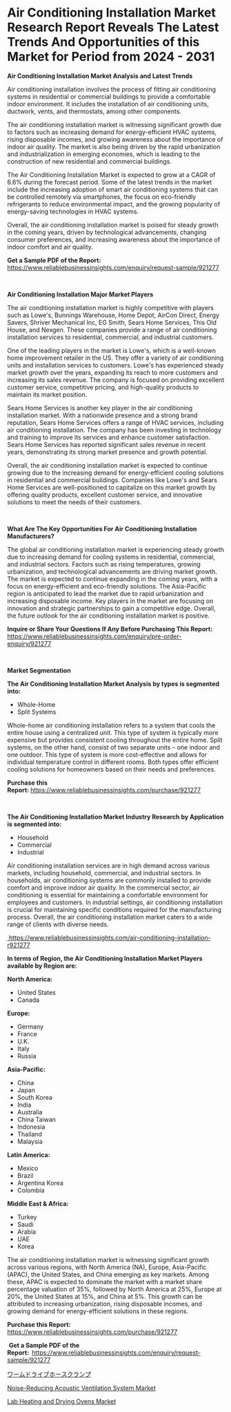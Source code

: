 <p><h1>Air Conditioning Installation Market Research Report Reveals The Latest Trends And Opportunities of this Market for Period from 2024 - 2031</h1></p><p><strong>Air Conditioning Installation Market Analysis and Latest Trends</strong></p>
<p><p>Air conditioning installation involves the process of fitting air conditioning systems in residential or commercial buildings to provide a comfortable indoor environment. It includes the installation of air conditioning units, ductwork, vents, and thermostats, among other components.</p><p>The air conditioning installation market is witnessing significant growth due to factors such as increasing demand for energy-efficient HVAC systems, rising disposable incomes, and growing awareness about the importance of indoor air quality. The market is also being driven by the rapid urbanization and industrialization in emerging economies, which is leading to the construction of new residential and commercial buildings.</p><p>The Air Conditioning Installation Market is expected to grow at a CAGR of 6.6% during the forecast period. Some of the latest trends in the market include the increasing adoption of smart air conditioning systems that can be controlled remotely via smartphones, the focus on eco-friendly refrigerants to reduce environmental impact, and the growing popularity of energy-saving technologies in HVAC systems.</p><p>Overall, the air conditioning installation market is poised for steady growth in the coming years, driven by technological advancements, changing consumer preferences, and increasing awareness about the importance of indoor comfort and air quality.</p></p>
<p><strong>Get a Sample PDF of the Report:&nbsp;</strong> <a href="https://www.reliablebusinessinsights.com/enquiry/request-sample/921277">https://www.reliablebusinessinsights.com/enquiry/request-sample/921277</a></p>
<p>&nbsp;</p>
<p><strong>Air Conditioning Installation Major Market Players</strong></p>
<p><p>The air conditioning installation market is highly competitive with players such as Lowe's, Bunnings Warehouse, Home Depot, AirCon Direct, Energy Savers, Shriver Mechanical Inc, EG Smith, Sears Home Services, This Old House, and Nexgen. These companies provide a range of air conditioning installation services to residential, commercial, and industrial customers.</p><p>One of the leading players in the market is Lowe's, which is a well-known home improvement retailer in the US. They offer a variety of air conditioning units and installation services to customers. Lowe's has experienced steady market growth over the years, expanding its reach to more customers and increasing its sales revenue. The company is focused on providing excellent customer service, competitive pricing, and high-quality products to maintain its market position.</p><p>Sears Home Services is another key player in the air conditioning installation market. With a nationwide presence and a strong brand reputation, Sears Home Services offers a range of HVAC services, including air conditioning installation. The company has been investing in technology and training to improve its services and enhance customer satisfaction. Sears Home Services has reported significant sales revenue in recent years, demonstrating its strong market presence and growth potential.</p><p>Overall, the air conditioning installation market is expected to continue growing due to the increasing demand for energy-efficient cooling solutions in residential and commercial buildings. Companies like Lowe's and Sears Home Services are well-positioned to capitalize on this market growth by offering quality products, excellent customer service, and innovative solutions to meet the needs of their customers.</p></p>
<p>&nbsp;</p>
<p><strong>What Are The Key Opportunities For Air Conditioning Installation Manufacturers?</strong></p>
<p><p>The global air conditioning installation market is experiencing steady growth due to increasing demand for cooling systems in residential, commercial, and industrial sectors. Factors such as rising temperatures, growing urbanization, and technological advancements are driving market growth. The market is expected to continue expanding in the coming years, with a focus on energy-efficient and eco-friendly solutions. The Asia-Pacific region is anticipated to lead the market due to rapid urbanization and increasing disposable income. Key players in the market are focusing on innovation and strategic partnerships to gain a competitive edge. Overall, the future outlook for the air conditioning installation market is positive.</p></p>
<p><strong>Inquire or Share Your Questions If Any Before Purchasing This Report:</strong> <a href="https://www.reliablebusinessinsights.com/enquiry/pre-order-enquiry/921277">https://www.reliablebusinessinsights.com/enquiry/pre-order-enquiry/921277</a></p>
<p>&nbsp;</p>
<p><strong>Market Segmentation</strong></p>
<p><strong>The Air Conditioning Installation Market Analysis by types is segmented into:</strong></p>
<p><ul><li>Whole-Home</li><li>Split Systems</li></ul></p>
<p><p>Whole-home air conditioning installation refers to a system that cools the entire house using a centralized unit. This type of system is typically more expensive but provides consistent cooling throughout the entire home. Split systems, on the other hand, consist of two separate units – one indoor and one outdoor. This type of system is more cost-effective and allows for individual temperature control in different rooms. Both types offer efficient cooling solutions for homeowners based on their needs and preferences.</p></p>
<p><strong>Purchase this Report:&nbsp;</strong><a href="https://www.reliablebusinessinsights.com/purchase/921277">https://www.reliablebusinessinsights.com/purchase/921277</a></p>
<p>&nbsp;</p>
<p><strong>The Air Conditioning Installation Market Industry Research by Application is segmented into:</strong></p>
<p><ul><li>Household</li><li>Commercial</li><li>Industrial</li></ul></p>
<p><p>Air conditioning installation services are in high demand across various markets, including household, commercial, and industrial sectors. In households, air conditioning systems are commonly installed to provide comfort and improve indoor air quality. In the commercial sector, air conditioning is essential for maintaining a comfortable environment for employees and customers. In industrial settings, air conditioning installation is crucial for maintaining specific conditions required for the manufacturing process. Overall, the air conditioning installation market caters to a wide range of clients with diverse needs.</p></p>
<p><a href="https://www.reliablebusinessinsights.com/air-conditioning-installation-r921277">&nbsp;https://www.reliablebusinessinsights.com/air-conditioning-installation-r921277</a></p>
<p><strong>In terms of Region, the Air Conditioning Installation Market Players available by Region are:</strong></p>
<p>
    <p> <strong> North America: </strong>
        <ul>
            <li>United States</li>
            <li>Canada</li>
        </ul>
        </p> 
    <p> <strong> Europe: </strong>
        <ul>
            <li>Germany</li>
            <li>France</li>
            <li>U.K.</li>
            <li>Italy</li>
            <li>Russia</li>
        </ul>
        </p> 
    <p> <strong> Asia-Pacific: </strong>
        <ul>
            <li>China</li>
            <li>Japan</li>
            <li>South Korea</li>
            <li>India</li>
            <li>Australia</li>
            <li>China Taiwan</li>
            <li>Indonesia</li>
            <li>Thailand</li>
            <li>Malaysia</li>
        </ul>
        </p> 
    <p> <strong> Latin America: </strong>
        <ul>
            <li>Mexico</li>
            <li>Brazil</li>
            <li>Argentina Korea</li>
            <li>Colombia</li>
        </ul>
        </p> 
    <p> <strong> Middle East & Africa: </strong>
        <ul>
            <li>Turkey</li>
            <li>Saudi</li>
            <li>Arabia</li>
            <li>UAE</li>
            <li>Korea</li>
        </ul>
    </p>
    </p>
<p><p>The air conditioning installation market is witnessing significant growth across various regions, with North America (NA), Europe, Asia-Pacific (APAC), the United States, and China emerging as key markets. Among these, APAC is expected to dominate the market with a market share percentage valuation of 35%, followed by North America at 25%, Europe at 20%, the United States at 15%, and China at 5%. This growth can be attributed to increasing urbanization, rising disposable incomes, and growing demand for energy-efficient solutions in these regions.</p></p>
<p><strong>Purchase this Report: </strong><a href="https://www.reliablebusinessinsights.com/purchase/921277">https://www.reliablebusinessinsights.com/purchase/921277</a></p>
<p>&nbsp;<strong>Get a Sample PDF of the Report:&nbsp;&nbsp;</strong><a href="https://www.reliablebusinessinsights.com/enquiry/request-sample/921277">https://www.reliablebusinessinsights.com/enquiry/request-sample/921277</a></p>
<p><strong></strong></p>
<p><p><a href="https://github.com/SimeonBode1/Market-Research-Report-List-1/blob/main/6621466170723.md">ワームドライブホースクランプ</a></p><p><a href="https://github.com/refatkhan11277/Market-Research-Report-List-1/blob/main/noise-reducing-acoustic-ventilation-system-market.md">Noise-Reducing Acoustic Ventilation System Market</a></p><p><a href="https://github.com/ikahanika44/Market-Research-Report-List-1/blob/main/lab-heating-and-drying-ovens-market.md">Lab Heating and Drying Ovens Market</a></p></p>